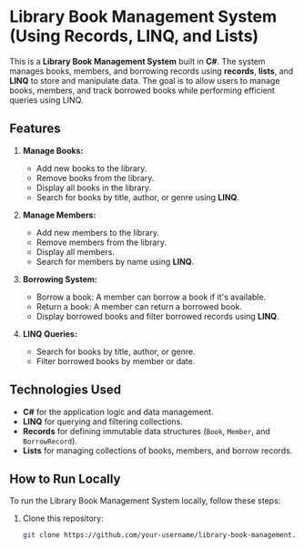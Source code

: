 # Library Book Management System (Using Records, LINQ, and Lists)

This is a **Library Book Management System** built in **C#**. The system manages books, members, and borrowing records using **records**, **lists**, and **LINQ** to store and manipulate data. The goal is to allow users to manage books, members, and track borrowed books while performing efficient queries using LINQ.

## Features

1. **Manage Books:**
   - Add new books to the library.
   - Remove books from the library.
   - Display all books in the library.
   - Search for books by title, author, or genre using **LINQ**.

2. **Manage Members:**
   - Add new members to the library.
   - Remove members from the library.
   - Display all members.
   - Search for members by name using **LINQ**.

3. **Borrowing System:**
   - Borrow a book: A member can borrow a book if it's available.
   - Return a book: A member can return a borrowed book.
   - Display borrowed books and filter borrowed records using **LINQ**.

4. **LINQ Queries:**
   - Search for books by title, author, or genre.
   - Filter borrowed books by member or date.


## Technologies Used

- **C#** for the application logic and data management.
- **LINQ** for querying and filtering collections.
- **Records** for defining immutable data structures (`Book`, `Member`, and `BorrowRecord`).
- **Lists** for managing collections of books, members, and borrow records.

## How to Run Locally

To run the Library Book Management System locally, follow these steps:

1. Clone this repository:

   ```bash
   git clone https://github.com/your-username/library-book-management.git
